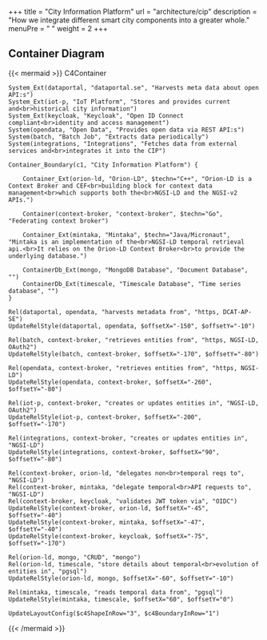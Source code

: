 +++
title = "City Information Platform"
url = "architecture/cip"
description = "How we integrate different smart city components into a greater whole."
menuPre = "<i class='fas fa-city'></i> "
weight = 2
+++

## Container Diagram

{{< mermaid >}}
C4Container

    System_Ext(dataportal, "dataportal.se", "Harvests meta data about open API:s")
    System_Ext(iot-p, "IoT Platform", "Stores and provides current and<br>historical city information")
    System_Ext(keycloak, "Keycloak", "Open ID Connect compliant<br>identity and access management")
    System(opendata, "Open Data", "Provides open data via REST API:s")
    System(batch, "Batch Job", "Extracts data periodically")
    System(integrations, "Integrations", "Fetches data from external services and<br>integrates it into the CIP")

    Container_Boundary(c1, "City Information Platform") {

        Container_Ext(orion-ld, "Orion-LD", $techn="C++", "Orion-LD is a Context Broker and CEF<br>building block for context data management<br>which supports both the<br>NGSI-LD and the NGSI-v2 APIs.")

        Container(context-broker, "context-broker", $techn="Go", "Federating context broker")

        Container_Ext(mintaka, "Mintaka", $techn="Java/Micronaut", "Mintaka is an implementation of the<br>NGSI-LD temporal retrieval api.<br>It relies on the Orion-LD Context Broker<br>to provide the underlying database.")

        ContainerDb_Ext(mongo, "MongoDB Database", "Document Database", "")
        ContainerDb_Ext(timescale, "Timescale Database", "Time series database", "")
    }

    Rel(dataportal, opendata, "harvests metadata from", "https, DCAT-AP-SE")
    UpdateRelStyle(dataportal, opendata, $offsetX="-150", $offsetY="-10")

    Rel(batch, context-broker, "retrieves entities from", "https, NGSI-LD, OAuth2")
    UpdateRelStyle(batch, context-broker, $offsetX="-170", $offsetY="-80")

    Rel(opendata, context-broker, "retrieves entities from", "https, NGSI-LD")
    UpdateRelStyle(opendata, context-broker, $offsetX="-260", $offsetY="-80")

    Rel(iot-p, context-broker, "creates or updates entities in", "NGSI-LD, OAuth2")
    UpdateRelStyle(iot-p, context-broker, $offsetX="-200", $offsetY="-170")

    Rel(integrations, context-broker, "creates or updates entities in", "NGSI-LD")
    UpdateRelStyle(integrations, context-broker, $offsetX="90", $offsetY="-80")

    Rel(context-broker, orion-ld, "delegates non<br>temporal reqs to", "NGSI-LD")
    Rel(context-broker, mintaka, "delegate temporal<br>API requests to", "NGSI-LD")
    Rel(context-broker, keycloak, "validates JWT token via", "OIDC")
    UpdateRelStyle(context-broker, orion-ld, $offsetX="-45", $offsetY="-40")
    UpdateRelStyle(context-broker, mintaka, $offsetX="-47", $offsetY="-40")
    UpdateRelStyle(context-broker, keycloak, $offsetX="-75", $offsetY="-170")

    Rel(orion-ld, mongo, "CRUD", "mongo")
    Rel(orion-ld, timescale, "store details about temporal<br>evolution of entities in", "pgsql")
    UpdateRelStyle(orion-ld, mongo, $offsetX="-60", $offsetY="-10")

    Rel(mintaka, timescale, "reads temporal data from", "pgsql")
    UpdateRelStyle(mintaka, timescale, $offsetX="60", $offsetY="0")

    UpdateLayoutConfig($c4ShapeInRow="3", $c4BoundaryInRow="1")

{{< /mermaid >}}
